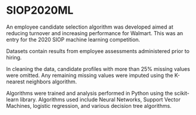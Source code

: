 # SIOP2020ML

An employee candidate selection algorithm was developed aimed at reducing turnover and increasing performance for Walmart. This was an entry for the 2020 SIOP machine learning competition.

Datasets contain results from employee assessments administered prior to hiring. 

In cleaning the data, candidate profiles with more than 25% missing values were omitted. Any remaining missing values were imputed using the K-nearest neighbors algorithm. 

Algorithms were trained and analysis performed in Python using the scikit-learn library. Algorithms used include Neural Networks, Support Vector Machines, logistic regression, and various decision tree algorithms.
